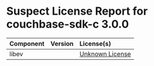 
Suspect License Report for couchbase-sdk-c 3.0.0
================================================

|Component|Version|License(s)|
| :--- | :--- | :--- |
|libev||[Unknown License](../../license-data/00000000-0010-0000-0000-000000000000.txt)|

